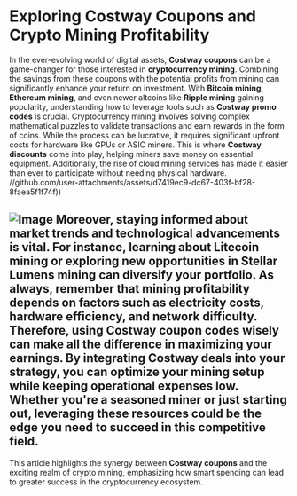 # Exploring Costway Coupons and Crypto Mining Profitability
In the ever-evolving world of digital assets, **Costway coupons** can be a game-changer for those interested in **cryptocurrency mining**. Combining the savings from these coupons with the potential profits from mining can significantly enhance your return on investment. With **Bitcoin mining**, **Ethereum mining**, and even newer altcoins like **Ripple mining** gaining popularity, understanding how to leverage tools such as **Costway promo codes** is crucial.
Cryptocurrency mining involves solving complex mathematical puzzles to validate transactions and earn rewards in the form of coins. While the process can be lucrative, it requires significant upfront costs for hardware like GPUs or ASIC miners. This is where **Costway discounts** come into play, helping miners save money on essential equipment. Additionally, the rise of cloud mining services has made it easier than ever to participate without needing physical hardware.
 //github.com/user-attachments/assets/d7419ec9-dc67-403f-bf28-8faea5f1f74f))

![Image](https://github.com/user-attachments/assets/4a25d116-2220-4385-b08e-f287af8fcbc4)
Moreover, staying informed about market trends and technological advancements is vital. For instance, learning about **Litecoin mining** or exploring new opportunities in **Stellar Lumens mining** can diversify your portfolio. As always, remember that mining profitability depends on factors such as electricity costs, hardware efficiency, and network difficulty. Therefore, using **Costway coupon codes** wisely can make all the difference in maximizing your earnings.
 By integrating **Costway deals** into your strategy, you can optimize your mining setup while keeping operational expenses low. Whether you're a seasoned miner or just starting out, leveraging these resources could be the edge you need to succeed in this competitive field.
---
This article highlights the synergy between **Costway coupons** and the exciting realm of crypto mining, emphasizing how smart spending can lead to greater success in the cryptocurrency ecosystem.

